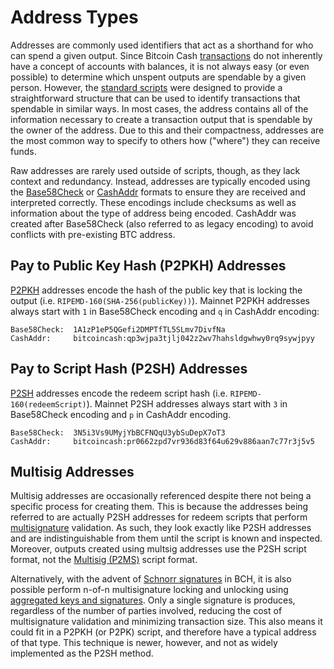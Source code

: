 # Address Types

Addresses are commonly used identifiers that act as a shorthand for who can spend a given output.
Since Bitcoin Cash [transactions](/protocol/blockchain/transaction) do not inherently have a concept of accounts with balances, it is not always easy (or even possible) to determine which unspent outputs are spendable by a given person.
However, the [standard scripts](/protocol/blockchain/transaction/locking-script#standard-scripts) were designed to provide a straightforward structure that can be used to identify transactions that spendable in similar ways.
In most cases, the address contains all of the information necessary to create a transaction output that is spendable by the owner of the address.
Due to this and their compactness, addresses are the most common way to specify to others how ("where") they can receive funds.

Raw addresses are rarely used outside of scripts, though, as they lack context and redundancy.
Instead, addresses are typically encoded using the [Base58Check](/protocol/blockchain/encoding/base58check) or [CashAddr](/protocol/blockchain/encoding/cashaddr) formats to ensure they are received and interpreted correctly.
These encodings include checksums as well as information about the type of address being encoded.
CashAddr was created after Base58Check (also referred to as legacy encoding) to avoid conflicts with pre-existing BTC address.

## Pay to Public Key Hash (P2PKH) Addresses

[P2PKH](/protocol/blockchain/transaction/locking-script#pay-to-public-key-hash-p2pkh) addresses encode the hash of the public key that is locking the output (i.e. `RIPEMD-160(SHA-256(publicKey))`).
Mainnet P2PKH addresses always start with `1` in Base58Check encoding and `q` in CashAddr encoding:

    Base58Check:  1A1zP1eP5QGefi2DMPTfTL5SLmv7DivfNa
    CashAddr:     bitcoincash:qp3wjpa3tjlj042z2wv7hahsldgwhwy0rq9sywjpyy

## Pay to Script Hash (P2SH) Addresses

[P2SH](/protocol/blockchain/transaction/locking-script#pay-to-script-hash-p2sh) addresses encode the redeem script hash (i.e. `RIPEMD-160(redeemScript)`).
Mainnet P2SH addresses always start with `3` in Base58Check encoding and `p` in CashAddr encoding.

    Base58Check:  3N5i3Vs9UMyjYbBCFNQqU3ybSuDepX7oT3
    CashAddr:     bitcoincash:pr0662zpd7vr936d83f64u629v886aan7c77r3j5v5

## Multisig Addresses

Multisig addresses are occasionally referenced despite there not being a specific process for creating them.
This is because the addresses being referred to are actually P2SH addresses for redeem scripts that perform [multisignature](/protocol/blockchain/cryptography/multisignature) validation.
As such, they look exactly like P2SH addresses and are indistinguishable from them until the script is known and inspected.
Moreover, outputs created using multsig addresses use the P2SH script format, not the [Multisig (P2MS)](/protocol/blockchain/transaction/locking-script#multisig-p2ms) script format.

Alternatively, with the advent of [Schnorr signatures](/protocol/blockchain/cryptography/signatures#schnorr-signatures) in BCH, it is also possible perform n-of-n multisignature locking and unlocking using [aggregated keys and signatures](/protocol/blockchain/cryptography/multisignature#private-multisignature).
Only a single signature is produces, regardless of the number of parties involved, reducing the cost of multisignature validation and minimizing transaction size.
This also means it could fit in a P2PKH (or P2PK) script, and therefore have a typical address of that type.
This technique is newer, however, and not as widely implemented as the P2SH method.